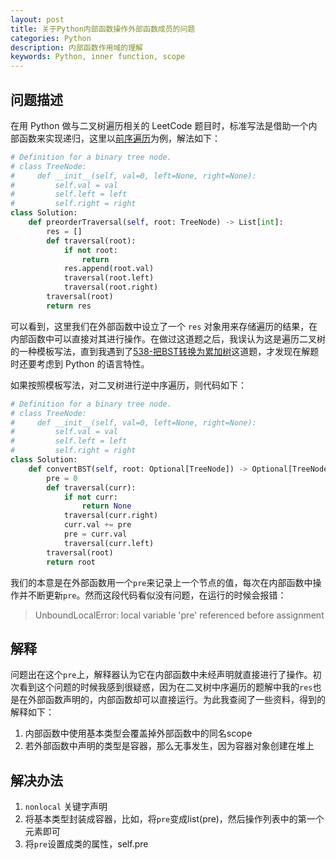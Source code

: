 ```yaml
---
layout: post
title: 关于Python内部函数操作外部函数成员的问题
categories: Python
description: 内部函数作用域的理解
keywords: Python, inner function, scope
---
```


## 问题描述

在用 Python 做与二叉树遍历相关的 LeetCode 题目时，标准写法是借助一个内部函数来实现递归，这里以[前序遍历](https://leetcode-cn.com/problems/binary-tree-preorder-traversal/)为例，解法如下：

```python
# Definition for a binary tree node.
# class TreeNode:
#     def __init__(self, val=0, left=None, right=None):
#         self.val = val
#         self.left = left
#         self.right = right
class Solution:
    def preorderTraversal(self, root: TreeNode) -> List[int]:
        res = []
        def traversal(root):
            if not root:
                return
            res.append(root.val)
            traversal(root.left)
            traversal(root.right)
        traversal(root)
        return res
```

可以看到，这里我们在外部函数中设立了一个 `res` 对象用来存储遍历的结果，在内部函数中可以直接对其进行操作。在做过这道题之后，我误认为这是遍历二叉树的一种模板写法，直到我遇到了[538-把BST转换为累加树](https://leetcode-cn.com/problems/convert-bst-to-greater-tree/)这道题，才发现在解题时还要考虑到 Python 的语言特性。

如果按照模板写法，对二叉树进行逆中序遍历，则代码如下：

```python
# Definition for a binary tree node.
# class TreeNode:
#     def __init__(self, val=0, left=None, right=None):
#         self.val = val
#         self.left = left
#         self.right = right
class Solution:
    def convertBST(self, root: Optional[TreeNode]) -> Optional[TreeNode]:
        pre = 0
        def traversal(curr):
            if not curr:
                return None
            traversal(curr.right)
            curr.val += pre
            pre = curr.val
            traversal(curr.left)
        traversal(root)
        return root
```

我们的本意是在外部函数用一个`pre`来记录上一个节点的值，每次在内部函数中操作并不断更新`pre`。然而这段代码看似没有问题，在运行的时候会报错：

> UnboundLocalError: local variable 'pre' referenced before assignment

## 解释

问题出在这个`pre`上，解释器认为它在内部函数中未经声明就直接进行了操作。初次看到这个问题的时候我感到很疑惑，因为在二叉树中序遍历的题解中我的`res`也是在外部函数声明的，内部函数却可以直接运行。为此我查阅了一些资料，得到的解释如下：

1. 内部函数中使用基本类型会覆盖掉外部函数中的同名scope
2. 若外部函数中声明的类型是容器，那么无事发生，因为容器对象创建在堆上


## 解决办法

1. `nonlocal` 关键字声明
2. 将基本类型封装成容器，比如，将`pre`变成list(pre)，然后操作列表中的第一个元素即可
3. 将`pre`设置成类的属性，self.pre